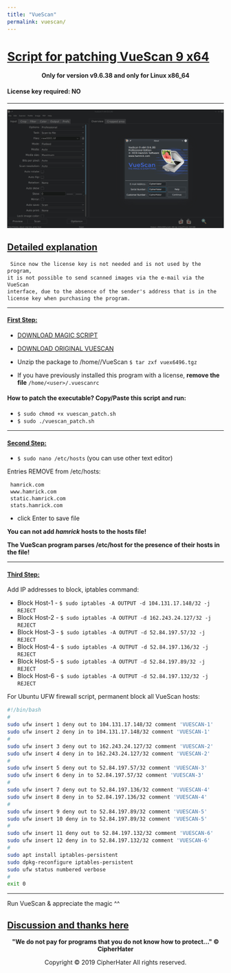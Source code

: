 ```yaml
---
title: "VueScan"
permalink: vuescan/
---
```


# [Script for patching VueScan 9 x64]()

<center>
	<p><b>
		Only for version v9.6.38 and only for Linux x86_64
	</b></p>
</center>

#### License key required: NO

---

![VUESCAN](images/vuescan.jpg)


## [Detailed explanation]()

```
 Since now the license key is not needed and is not used by the program, 
it is not possible to send scanned images via the e-mail via the VueScan
interface, due to the absence of the sender's address that is in the
license key when purchasing the program.
```

---

#### [First Step:]()
 
- [DOWNLOAD MAGIC SCRIPT](https://raw.githubusercontent.com/cipherhater/CipherHater/master/vuescan_patch.sh)

- [DOWNLOAD ORIGINAL VUESCAN](orig/vuex6496.tgz)

- Unzip the package to /home/<user>/VueScan ```$ tar zxf vuex6496.tgz```

- If you have previously installed this program with a license,
  **remove the file** `/home/<user>/.vuescanrc`

 
#### How to patch the executable? Copy/Paste this script and run:

- ```$ sudo chmod +x vuescan_patch.sh```
- ```$ sudo ./vuescan_patch.sh```
  
---

#### [Second Step:]()

 - ```$ sudo nano /etc/hosts``` (you can use other text editor)

Entries REMOVE from /etc/hosts:

```
 hamrick.com
 www.hamrick.com
 static.hamrick.com
 stats.hamrick.com
```
 
 - click Enter to save file
 
**You can not add *hamrick* hosts to the hosts file!**

**The VueScan program parses /etc/host for the presence of their hosts in the file!**

---

#### [Third Step:]()
 
Add IP addresses to block, iptables command:

 - Block Host-1 - ```$ sudo iptables -A OUTPUT -d 104.131.17.148/32 -j REJECT```
 - Block Host-2 - ```$ sudo iptables -A OUTPUT -d 162.243.24.127/32 -j REJECT```
 - Block Host-3 - ```$ sudo iptables -A OUTPUT -d 52.84.197.57/32 -j REJECT```
 - Block Host-4 - ```$ sudo iptables -A OUTPUT -d 52.84.197.136/32 -j REJECT```
 - Block Host-5 - ```$ sudo iptables -A OUTPUT -d 52.84.197.89/32 -j REJECT```
 - Block Host-6 - ```$ sudo iptables -A OUTPUT -d 52.84.197.132/32 -j REJECT```

For Ubuntu UFW firewall script, permanent block all VueScan hosts:

```bash
#!/bin/bash
#
sudo ufw insert 1 deny out to 104.131.17.148/32 comment 'VUESCAN-1'
sudo ufw insert 2 deny in to 104.131.17.148/32 comment 'VUESCAN-1'
#
sudo ufw insert 3 deny out to 162.243.24.127/32 comment 'VUESCAN-2'
sudo ufw insert 4 deny in to 162.243.24.127/32 comment 'VUESCAN-2'
#
sudo ufw insert 5 deny out to 52.84.197.57/32 comment 'VUESCAN-3'
sudo ufw insert 6 deny in to 52.84.197.57/32 comment 'VUESCAN-3'
#
sudo ufw insert 7 deny out to 52.84.197.136/32 comment 'VUESCAN-4'
sudo ufw insert 8 deny in to 52.84.197.136/32 comment 'VUESCAN-4'
#
sudo ufw insert 9 deny out to 52.84.197.89/32 comment 'VUESCAN-5'
sudo ufw insert 10 deny in to 52.84.197.89/32 comment 'VUESCAN-5'
#
sudo ufw insert 11 deny out to 52.84.197.132/32 comment 'VUESCAN-6'
sudo ufw insert 12 deny in to 52.84.197.132/32 comment 'VUESCAN-6'
#
sudo apt install iptables-persistent
sudo dpkg-reconfigure iptables-persistent
sudo ufw status numbered verbose
#
exit 0
```

---

 Run VueScan & appreciate the magic ^^

## [Discussion and thanks here](https://gist.github.com/cipherhater/4e75d4e4551db171de03e9618456a7ea)

<center>
    <p><b>
	"We do not pay for programs that you do not know how to protect..." &copy; CipherHater
    </b></p>
</center>

<center>
    <p>
	Copyright &copy; 2019 CipherHater All rights reserved.
    </p>
</center>

